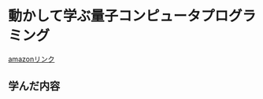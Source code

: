 # 動かして学ぶ量子コンピュータプログラミング

[amazonリンク](https://www.amazon.co.jp/%E5%8B%95%E3%81%8B%E3%81%97%E3%81%A6%E5%AD%A6%E3%81%B6%E9%87%8F%E5%AD%90%E3%82%B3%E3%83%B3%E3%83%94%E3%83%A5%E3%83%BC%E3%82%BF%E3%83%97%E3%83%AD%E3%82%B0%E3%83%A9%E3%83%9F%E3%83%B3%E3%82%B0-%E2%80%95%E3%82%B7%E3%83%9F%E3%83%A5%E3%83%AC%E3%83%BC%E3%82%BF%E3%81%A8%E3%82%B5%E3%83%B3%E3%83%97%E3%83%AB%E3%82%B3%E3%83%BC%E3%83%89%E3%81%A7%E7%90%86%E8%A7%A3%E3%81%99%E3%82%8B%E5%9F%BA%E6%9C%AC%E3%82%A2%E3%83%AB%E3%82%B4%E3%83%AA%E3%82%BA%E3%83%A0-Eric-R-Johnston/dp/4873119197/ref=sr_1_1?__mk_ja_JP=%E3%82%AB%E3%82%BF%E3%82%AB%E3%83%8A&crid=1H9NY51FO11FF&dib=eyJ2IjoiMSJ9.Zcu26ESlzcMmiLZuhYJYt6d_WWomh2YNhff6dnP1TAZqyH0FinU6jXcUPrfj6I2EBczeCsSfEb_6W98Xx1DQBQ.gaOy8luZR8uGqN1nUKTyX-DDngwANNquDLH8AP9B2cY&dib_tag=se&keywords=%E3%82%AA%E3%83%A9%E3%82%A4%E3%83%AA%E3%83%BC+%E9%87%8F%E5%AD%90%E3%82%B3%E3%83%B3%E3%83%94%E3%83%A5%E3%83%BC%E3%82%BF&qid=1708369592&s=books&sprefix=%E3%82%AA%E3%83%A9%E3%82%A4%E3%83%AA%E3%83%BC+%E9%87%8F%E5%AD%90%E3%82%B3%E3%83%B3%E3%83%94%E3%83%A5%E3%83%BC%E3%82%BF%2Cstripbooks%2C235&sr=1-1)

## 学んだ内容

